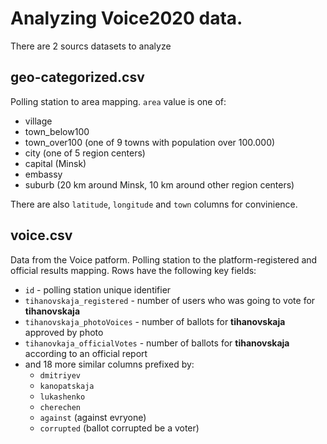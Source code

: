 # Analyzing Voice2020 data.

There are 2 sourcs datasets to analyze


## geo-categorized.csv

Polling station to area mapping. `area` value is one of:
* village
* town_below100
* town_over100 (one of 9 towns with population over 100.000)
* city (one of 5 region centers)
* capital (Minsk)
* embassy
* suburb (20 km around Minsk, 10 km around other region centers)

There are also `latitude`, `longitude` and `town` columns for convinience.

## voice.csv

Data from the Voice patform. Polling station to the platform-registered and official results mapping.
Rows have the following key fields:
* `id` - polling station unique identifier
* `tihanovskaja_registered` - number of users who was going to vote for **tihanovskaja**
* `tihanovskaja_photoVoices` - number of ballots for **tihanovskaja** approved by photo
* `tihanovkaja_officialVotes` - number of ballots for **tihanovskaja** according to an official report
* and 18 more similar columns prefixed by:
  * `dmitriyev`
  * `kanopatskaja`
  * `lukashenko`
  * `cherechen` 
  * `against` (against evryone)
  * `corrupted` (ballot corrupted be a voter)
  

